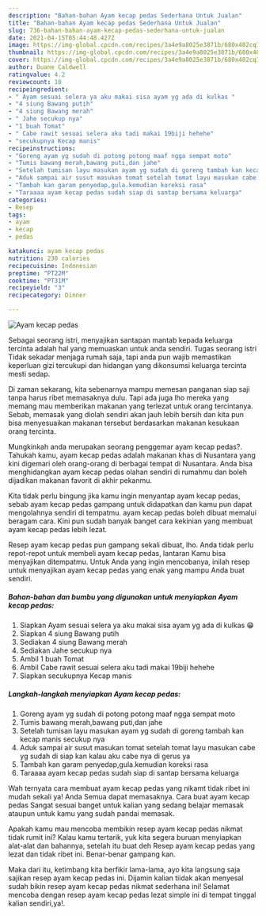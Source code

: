 ```yaml
---
description: "Bahan-bahan Ayam kecap pedas Sederhana Untuk Jualan"
title: "Bahan-bahan Ayam kecap pedas Sederhana Untuk Jualan"
slug: 736-bahan-bahan-ayam-kecap-pedas-sederhana-untuk-jualan
date: 2021-04-15T05:44:48.427Z
image: https://img-global.cpcdn.com/recipes/3a4e9a8025e3871b/680x482cq70/ayam-kecap-pedas-foto-resep-utama.jpg
thumbnail: https://img-global.cpcdn.com/recipes/3a4e9a8025e3871b/680x482cq70/ayam-kecap-pedas-foto-resep-utama.jpg
cover: https://img-global.cpcdn.com/recipes/3a4e9a8025e3871b/680x482cq70/ayam-kecap-pedas-foto-resep-utama.jpg
author: Duane Caldwell
ratingvalue: 4.2
reviewcount: 10
recipeingredient:
- " Ayam sesuai selera ya aku makai sisa ayam yg ada di kulkas "
- "4 siung Bawang putih"
- "4 siung Bawang merah"
- " Jahe secukup nya"
- "1 buah Tomat"
- " Cabe rawit sesuai selera aku tadi makai 19biji hehehe"
- "secukupnya Kecap manis"
recipeinstructions:
- "Goreng ayam yg sudah di potong potong maaf ngga sempat moto"
- "Tumis bawang merah,bawang puti,dan jahe"
- "Setelah tumisan layu masukan ayam yg sudah di goreng tambah kan kecap manis secukup nya"
- "Aduk sampai air susut masukan tomat setelah tomat layu masukan cabe yg sudah di siap kan kalau aku cabe nya di gerus ya"
- "Tambah kan garam penyedap,gula.kemudian koreksi rasa"
- "Taraaaa ayam kecap pedas sudah siap di santap bersama keluarga"
categories:
- Resep
tags:
- ayam
- kecap
- pedas

katakunci: ayam kecap pedas 
nutrition: 230 calories
recipecuisine: Indonesian
preptime: "PT22M"
cooktime: "PT31M"
recipeyield: "3"
recipecategory: Dinner

---
```



![Ayam kecap pedas](https://img-global.cpcdn.com/recipes/3a4e9a8025e3871b/680x482cq70/ayam-kecap-pedas-foto-resep-utama.jpg)

Sebagai seorang istri, menyajikan santapan mantab kepada keluarga tercinta adalah hal yang memuaskan untuk anda sendiri. Tugas seorang istri Tidak sekadar menjaga rumah saja, tapi anda pun wajib memastikan keperluan gizi tercukupi dan hidangan yang dikonsumsi keluarga tercinta mesti sedap.

Di zaman  sekarang, kita sebenarnya mampu memesan panganan siap saji tanpa harus ribet memasaknya dulu. Tapi ada juga lho mereka yang memang mau memberikan makanan yang terlezat untuk orang tercintanya. Sebab, memasak yang diolah sendiri akan jauh lebih bersih dan kita pun bisa menyesuaikan makanan tersebut berdasarkan makanan kesukaan orang tercinta. 



Mungkinkah anda merupakan seorang penggemar ayam kecap pedas?. Tahukah kamu, ayam kecap pedas adalah makanan khas di Nusantara yang kini digemari oleh orang-orang di berbagai tempat di Nusantara. Anda bisa menghidangkan ayam kecap pedas olahan sendiri di rumahmu dan boleh dijadikan makanan favorit di akhir pekanmu.

Kita tidak perlu bingung jika kamu ingin menyantap ayam kecap pedas, sebab ayam kecap pedas gampang untuk didapatkan dan kamu pun dapat mengolahnya sendiri di tempatmu. ayam kecap pedas boleh dibuat memalui beragam cara. Kini pun sudah banyak banget cara kekinian yang membuat ayam kecap pedas lebih lezat.

Resep ayam kecap pedas pun gampang sekali dibuat, lho. Anda tidak perlu repot-repot untuk membeli ayam kecap pedas, lantaran Kamu bisa menyajikan ditempatmu. Untuk Anda yang ingin mencobanya, inilah resep untuk menyajikan ayam kecap pedas yang enak yang mampu Anda buat sendiri.

<!--inarticleads1-->

##### Bahan-bahan dan bumbu yang digunakan untuk menyiapkan Ayam kecap pedas:

1. Siapkan  Ayam sesuai selera ya aku makai sisa ayam yg ada di kulkas 😁
1. Siapkan 4 siung Bawang putih
1. Sediakan 4 siung Bawang merah
1. Sediakan  Jahe secukup nya
1. Ambil 1 buah Tomat
1. Ambil  Cabe rawit sesuai selera aku tadi makai 19biji hehehe
1. Siapkan secukupnya Kecap manis




<!--inarticleads2-->

##### Langkah-langkah menyiapkan Ayam kecap pedas:

1. Goreng ayam yg sudah di potong potong maaf ngga sempat moto
1. Tumis bawang merah,bawang puti,dan jahe
1. Setelah tumisan layu masukan ayam yg sudah di goreng tambah kan kecap manis secukup nya
1. Aduk sampai air susut masukan tomat setelah tomat layu masukan cabe yg sudah di siap kan kalau aku cabe nya di gerus ya
1. Tambah kan garam penyedap,gula.kemudian koreksi rasa
1. Taraaaa ayam kecap pedas sudah siap di santap bersama keluarga




Wah ternyata cara membuat ayam kecap pedas yang nikamt tidak ribet ini mudah sekali ya! Anda Semua dapat memasaknya. Cara buat ayam kecap pedas Sangat sesuai banget untuk kalian yang sedang belajar memasak ataupun untuk kamu yang sudah pandai memasak.

Apakah kamu mau mencoba membikin resep ayam kecap pedas nikmat tidak rumit ini? Kalau kamu tertarik, yuk kita segera buruan menyiapkan alat-alat dan bahannya, setelah itu buat deh Resep ayam kecap pedas yang lezat dan tidak ribet ini. Benar-benar gampang kan. 

Maka dari itu, ketimbang kita berfikir lama-lama, ayo kita langsung saja sajikan resep ayam kecap pedas ini. Dijamin kalian tiidak akan menyesal sudah bikin resep ayam kecap pedas nikmat sederhana ini! Selamat mencoba dengan resep ayam kecap pedas lezat simple ini di tempat tinggal kalian sendiri,ya!.


